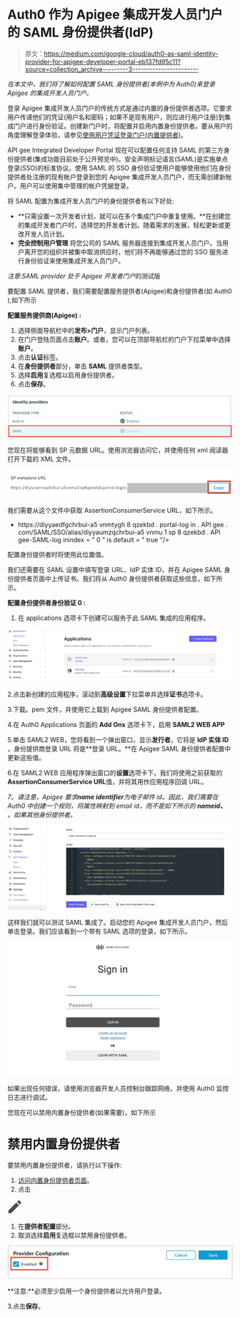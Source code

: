 # Auth0 作为 Apigee 集成开发人员门户的 SAML 身份提供者(IdP)

> 原文：<https://medium.com/google-cloud/auth0-as-saml-identity-provider-for-apigee-developer-portal-eb137fd95c11?source=collection_archive---------3----------------------->

*在本文中，我们将了解如何配置 SAML 身份提供者(本例中为 Auth0)来登录 Apigee 的集成开发人员门户。*

登录 Apigee 集成开发人员门户的传统方式是通过内置的身份提供者选项。它要求用户传递他们的凭证(用户名和密码；如果不是现有用户，则应进行用户注册)到集成门户进行身份验证。创建新门户时，将配置并启用内置身份提供者。要从用户的角度理解登录体验，请参见[使用用户凭证登录门户(内置提供者)](https://cloud.google.com/apigee/docs/api-platform/publish/portal/portal-interact#built-in)。

API gee Integrated Developer Portal 现在可以配置任何支持 SAML 的第三方身份提供者(集成功能目前处于公开预览中)。安全声明标记语言(SAML)是实施单点登录(SSO)的标准协议。使用 SAML 的 SSO 身份验证使用户能够使用他们在身份提供者处注册的现有帐户登录到您的 Apigee 集成开发人员门户，而无需创建新帐户。用户可以使用集中管理的帐户凭据登录。

将 SAML 配置为集成开发人员门户的身份提供者有以下好处:

*   **只需设置一次开发者计划，就可以在多个集成门户中重复使用。**在创建您的集成开发者门户时，选择您的开发者计划。随着需求的发展，轻松更新或更改开发人员计划。
*   **完全控制用户管理** 将您公司的 SAML 服务器连接到集成开发人员门户。当用户离开您的组织并被集中取消供应时，他们将不再能够通过您的 SSO 服务进行身份验证来使用集成开发人员门户。

*注意:SAML provider 处于 Apigee* *开发者门户*的测试版

要配置 SAML 提供者，我们需要配置服务提供者(Apigee)和身份提供者(如 Auth0 ),如下所示

**配置服务提供商(Apigee) :**

1.  选择侧面导航栏中的**发布>门户**，显示门户列表。
2.  在门户登陆页面点击**账户**。或者，您可以在顶部导航栏的门户下拉菜单中选择**账户**。
3.  点击**认证**标签。
4.  在**身份提供者**部分，单击 **SAML** 提供者类型。
5.  选择**启用**复选框以启用身份提供者。
6.  点击**保存**。

![](img/897fc166b9e91aabfe1d0fd6589f8471.png)

您现在将能够看到 SP 元数据 URL。使用浏览器访问它，并使用任何 xml 阅读器打开下载的 XML 文件。

![](img/114b09d8ef3b7333ccb9abb73900fa9e.png)

我们需要从这个文件中获取 AssertionConsumerService URL，如下所示。

*   <assertionconsumerservice binding="”urn:oasis:names:tc:SAML:2.0:bindings:HTTP-POST”" location="”<strong" class="ih hj">https://diyyaedfgchrbui-a5 vnmtygh 8 qzekbd . portal-log in . API gee . com/SAML/SSO/alias/diyyaumzqchrbui-a5 vnmu 1 sp 8 qzekbd . API gee-SAML-log inindex = " 0 " is default = " true "/></assertionconsumerservice>

配置身份提供者时将使用此位置值。

我们还需要在 SAML 设置中填写登录 URL、IdP 实体 ID，并在 Apigee SAML 身份提供者页面中上传证书。我们将从 Auth0 身份提供者获取这些信息，如下所示。

**配置身份提供者身份验证 0 :**

1.  在 applications 选项卡下创建可以服务于此 SAML 集成的应用程序。

![](img/c485bd8157dc918e24183c909010acfa.png)

2.点击新创建的应用程序，滚动到**高级设置**下拉菜单并选择**证书**选项卡。

3.下载。pem 文件，并使用它上载到 Apigee SAML 身份提供者配置。

4.在 Auth0 Applications 页面的 **Add Ons** 选项卡下，启用 **SAML2 WEB APP**

5.单击 SAML2 WEB，您将看到一个弹出窗口，显示**发行者**，它将是 **IdP 实体 ID** ，身份提供商登录 URL 将是**登录 URL。**在 Apigee SAML 身份提供者配置中更新这些值。

6.在 SAML2 WEB 应用程序弹出窗口的**设置**选项卡下，我们将使用之前获取的**AssertionConsumerService URL**值，并将其用作应用程序回调 URL。

*7。请注意，Apigee 要求****name identifier****为电子邮件 id。因此，我们需要在 Auth0 中创建一个规则，将属性映射到 email id，而不是如下所示的* ***nameid、*** *。如果其他身份提供者。*

![](img/44b47e487a2578d4d3b46dff8811e9b6.png)

这样我们就可以测试 SAML 集成了。启动您的 Apigee 集成开发人员门户，然后单击登录。我们应该看到一个带有 SAML 选项的登录，如下所示。

![](img/b292aa7d8b63b34387cfce79730bdc37.png)

如果出现任何错误，请使用浏览器开发人员控制台跟踪网络，并使用 Auth0 监控日志进行调试。

您现在可以禁用内置身份提供者(如果需要)，如下所示

# 禁用内置身份提供者

要禁用内置身份提供者，请执行以下操作:

1.  [访问内置身份提供者页面](https://cloud.google.com/apigee/docs/api-platform/publish/portal/portal-identity-provider#access)。
2.  点击

![](img/f4380af7bd4a25e3425c655bc5123aea.png)

1.  在**提供者配置**部分。
2.  取消选择**启用**复选框以禁用身份提供者。

![](img/1ac133ec8aa11ec28e2b6b870cd1e42b.png)

**注意:**必须至少启用一个身份提供者以允许用户登录。

3.点击**保存**。